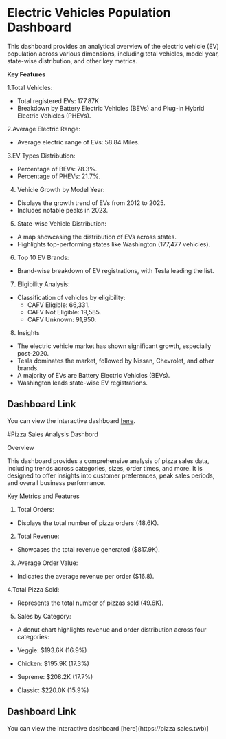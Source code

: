 # Electric Vehicles Population Dashboard

This dashboard provides an analytical overview of the electric vehicle (EV) population across various dimensions, including total vehicles, model year, state-wise distribution, and other key metrics.

**Key Features**

1.Total Vehicles:

- Total registered EVs: 177.87K
- Breakdown by Battery Electric Vehicles (BEVs) and Plug-in Hybrid Electric Vehicles (PHEVs).
  
2.Average Electric Range:

- Average electric range of EVs: 58.84 Miles.
  
3.EV Types Distribution:

- Percentage of BEVs: 78.3%.
- Percentage of PHEVs: 21.7%.
  
4. Vehicle Growth by Model Year:

- Displays the growth trend of EVs from 2012 to 2025.
- Includes notable peaks in 2023.

5. State-wise Vehicle Distribution:

- A map showcasing the distribution of EVs across states.
- Highlights top-performing states like Washington (177,477 vehicles).

6. Top 10 EV Brands:

- Brand-wise breakdown of EV registrations, with Tesla leading the list.

7. Eligibility Analysis:

- Classification of vehicles by eligibility:
   - CAFV Eligible: 66,331.
   - CAFV Not Eligible: 19,585.
   - CAFV Unknown: 91,950.

8. Insights

- The electric vehicle market has shown significant growth, especially post-2020.
- Tesla dominates the market, followed by Nissan, Chevrolet, and other brands.
- A majority of EVs are Battery Electric Vehicles (BEVs).
- Washington leads state-wise EV registrations.

## Dashboard Link

You can view the interactive dashboard [here](https://Electric_vehical_population.twb).




#Pizza Sales Analysis Dashbord

Overview

This dashboard provides a comprehensive analysis of pizza sales data, including trends across categories, sizes, order times, and more. It is designed to offer insights into customer preferences, peak sales periods, and overall business performance.

Key Metrics and Features

1. Total Orders:
- Displays the total number of pizza orders (48.6K).

2. Total Revenue:
- Showcases the total revenue generated ($817.9K).

3. Average Order Value:
- Indicates the average revenue per order ($16.8).

4.Total Pizza Sold:
- Represents the total number of pizzas sold (49.6K).

5. Sales by Category:
- A donut chart highlights revenue and order distribution across four categories:

- Veggie: $193.6K (16.9%)
- Chicken: $195.9K (17.3%)
- Supreme: $208.2K (17.7%)
- Classic: $220.0K (15.9%)


## Dashboard Link

You can view the interactive dashboard [here](https://pizza sales.twb)]

